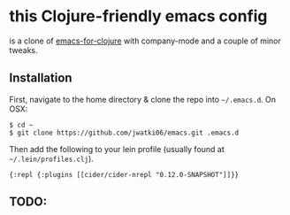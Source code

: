 # this Clojure-friendly emacs config

is a clone of [emacs-for-clojure](https://github.com/flyingmachine/emacs-for-clojure) with company-mode and a couple of minor tweaks.

## Installation

First, navigate to the home directory & clone the repo into `~/.emacs.d`. On OSX:

    $ cd ~
    $ git clone https://github.com/jwatki06/emacs.git .emacs.d


Then add the following to your lein profile (usually found at `~/.lein/profiles.clj`).

	{:repl {:plugins [[cider/cider-nrepl "0.12.0-SNAPSHOT"]]}}

## TODO:
